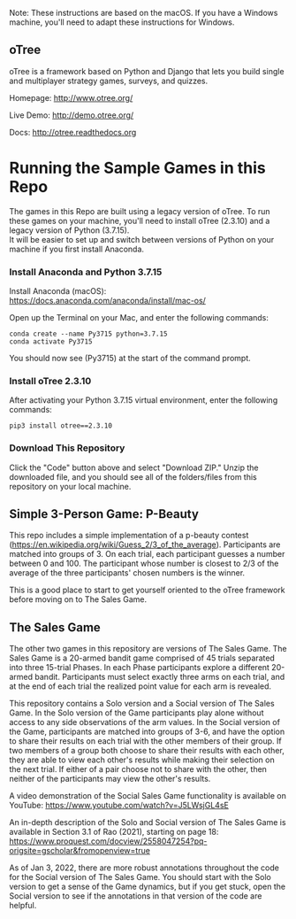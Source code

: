 Note: These instructions are based on the macOS.  If you have a Windows machine, you'll 
need to adapt these instructions for Windows.

## oTree

oTree is a framework based on Python and Django that lets you build single and multiplayer
strategy games, surveys, and quizzes.

Homepage: http://www.otree.org/

Live Demo: http://demo.otree.org/

Docs: http://otree.readthedocs.org

# Running the Sample Games in this Repo
The games in this Repo are built using a legacy version of oTree.  To run these games on 
your machine, you'll need to install oTree (2.3.10) and a legacy version of Python (3.7.15).  
It will be easier to set up and switch between versions of Python on your machine if you first 
install Anaconda.

### Install Anaconda and Python 3.7.15
Install Anaconda (macOS): https://docs.anaconda.com/anaconda/install/mac-os/

Open up the Terminal on your Mac, and enter the following commands:

```
conda create --name Py3715 python=3.7.15
conda activate Py3715
```

You should now see (Py3715) at the start of the command prompt.

### Install oTree 2.3.10
After activating your Python 3.7.15 virtual environment, enter the following commands:

```
pip3 install otree==2.3.10
```

### Download This Repository
Click the "Code" button above and select "Download ZIP."  Unzip the downloaded file, and 
you should see all of the folders/files from this repository on your local machine.

## Simple 3-Person Game: P-Beauty
This repo includes a simple implementation of a p-beauty contest (https://en.wikipedia.org/wiki/Guess_2/3_of_the_average).
Participants are matched into groups of 3.  On each trial, each participant guesses a number 
between 0 and 100.  The participant whose number is closest to 2/3 of the average of the three 
participants' chosen numbers is the winner.

This is a good place to start to get yourself oriented to the oTree framework before moving 
on to The Sales Game.

## The Sales Game
The other two games in this repository are versions of The Sales Game.  The Sales Game is a
20-armed bandit game comprised of 45 trials separated into three 15-trial Phases.  In each Phase
participants explore a different 20-armed bandit.  Participants must select exactly three arms
on each trial, and at the end of each trial the realized point value for each arm is revealed.

This repository contains a Solo version and a Social version of The Sales Game.  In the Solo 
version of the Game participants play alone without access to any side observations of the arm 
values.  In the Social version of the Game, participants are matched into groups of 3-6, and
have the option to share their results on each trial with the other members of their group. If
two members of a group both choose to share their results with each other, they are able to
view each other's results while making their selection on the next trial.  If either of a
pair choose not to share with the other, then neither of the participants may view the other's
results.

A video demonstration of the Social Sales Game functionality is available on YouTube:
https://www.youtube.com/watch?v=J5LWsjGL4sE

An in-depth description of the Solo and Social version of The Sales Game is available in 
Section 3.1 of Rao (2021), starting on page 18:
https://www.proquest.com/docview/2558047254?pq-origsite=gscholar&fromopenview=true

As of Jan 3, 2022, there are more robust annotations throughout the code for the Social 
version of The Sales Game.  You should start with the Solo version to get a sense of the 
Game dynamics, but if you get stuck, open the Social version to see if the annotations in 
that version of the code are helpful.

